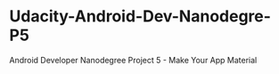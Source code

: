 # Udacity-Android-Dev-Nanodegre-P5
Android Developer Nanodegree 
Project 5 - Make Your App Material
